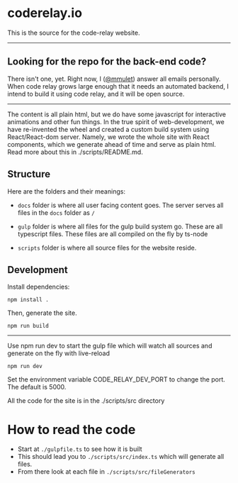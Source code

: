 # coderelay.io

This is the source for the code-relay website.

---

## Looking for the repo for the back-end code?

There isn't one, yet. Right now, I ([@mmulet](https://github.com/mmulet)) answer all emails personally.
When code relay grows large enough that it needs an automated backend,
I intend to build it using code relay, and it will be open source.

---

The content is all plain html, but we do have some
javascript for interactive animations and other fun things.
In the true spirit of web-development, we have re-invented the wheel
and created a custom build system using React/React-dom server.
Namely, we wrote the whole site with React components, which we generate
ahead of time and serve as plain html. Read more about this in ./scripts/README.md.

## Structure

Here are the folders and their meanings:

- `docs` folder is where all user facing content goes.
  The server serves all files in the `docs` folder as `/`

- `gulp` folder is where all files for the gulp build system go.
  These are all typescript files. These files are all compiled on the fly by ts-node

- `scripts` folder is where all source files for the website reside.

## Development

Install dependencies:

```
npm install .
```

Then, generate the site.

```
npm run build
```

---

Use npm run dev to start the gulp file which will watch all sources and generate on the fly with live-reload

```
npm run dev
```

Set the environment variable CODE_RELAY_DEV_PORT to change the port. The default is 5000.

All the code for the site is in the ./scripts/src directory

# How to read the code

- Start at `./gulpfile.ts` to see how it is built
- This should lead you to `./scripts/src/index.ts` which will generate all files.
- From there look at each file in `./scripts/src/fileGenerators`
